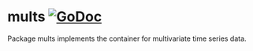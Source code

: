 # mults [![GoDoc](https://godoc.org/github.com/yukai-yang/mults?status.svg)](https://godoc.org/github.com/yukai-yang/mults)

Package mults implements the container for multivariate time series data.
